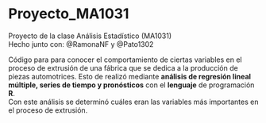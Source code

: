 # Proyecto_MA1031
Proyecto de la clase Análisis Estadístico (MA1031)
\
Hecho junto con: @RamonaNF y @Pato1302

Código para para conocer el comportamiento de ciertas variables en el proceso de extrusión de una fábrica que se dedica a la producción de piezas automotrices. Esto de realizó mediante **análisis de regresión lineal múltiple, series de tiempo y pronósticos** con el **lenguaje** de programación **R**.
\
Con este análisis se determinó cuáles eran las variables más importantes en el proceso de extrusión.

